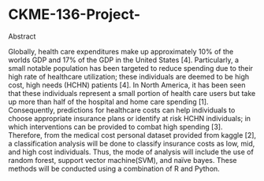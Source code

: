 # CKME-136-Project-

Abstract 

Globally, health care expenditures make up approximately 10% of the worlds GDP and 17% of the GDP in the United States [4]. Particularly, a small notable population has been targeted to reduce spending due to their high rate of healthcare utilization; these individuals are deemed to be high cost, high needs (HCHN) patients [4]. In North America, it has been seen that these individuals represent a small portion of health care users but take up more than half of the hospital and home care spending [1]. Consequently, predictions for healthcare costs can help individuals to choose appropriate insurance plans or identify at risk HCHN individuals; in which interventions can be provided to combat high spending [3]. Therefore, from the medical cost personal dataset provided from kaggle [2], a classification analysis will be done to classify insurance costs as low, mid, and high cost individuals. Thus, the mode of analysis will include the use of random forest, support vector machine(SVM), and naïve bayes. These methods will be conducted using a combination of R and Python. 
